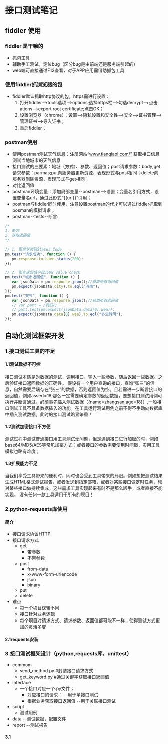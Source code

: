 # 接口测试笔记

 ## fiddler 使用
 ### fiddler 是干嘛的
 * 抓包工具
 * 辅助手工测试，定位bug（区分bug是由前端还是服务端引起的）
 * web端可直接通过F12查看，对于APP应用需借助抓包工具
 ### 使用fiddler抓浏览器的包
 * fiddler默认抓取http协议的包，https需进行设置：
     1. 打开fiddler-->tools选项-->options;选择https栏-->勾选decrypt-->点击ations-->export root certificate;点击OK；
     2. 设置浏览器（chrome）：设置-->隐私设置和安全性-->安全-->证书管理-->管理证书-->导入证书；
     3. 重启fiddler；
 ### postman使用
 * 使用postman测试天气信息：注册网站“www.tianqiapi.com/” 获取接口信息测试当地城市的天气信息
 * 接口测试的三要素：地址（方式）、参数、返回值；post请求参数：body;get请求参数：parmas;put向服务器更新资源，表现形式与post相同；delete向服务器删除资源，表现形式与get相同；
 * 对比返回值
 *  postman环境变量：添加局部变量--postman-->设置；变量名引用方式，设置变量名url，通过此形式“{{url}}”引用；
 *  postman与fiddler同时使用，注意设置postman的代才可以通过fiddler抓取到posman的模拟请求；
 *  postman--tests--断言:
 ```javascript
 /*
1. 断言
2. 获取返回值
*/

// 1. 断言状态码Status Code
pm.test("请求成功", function () {
    pm.response.to.have.status(200);
});

// 2. 断言返回值字段JSON value check
pm.test("城市返回值", function () {
    var jsonData = pm.response.json();//获取所有返回值
    pm.expect(jsonData.city).to.eql("济南");
});
pm.test("天气", function () {
    var jsonData = pm.response.json();//获取所有返回值
    // var patt = /我们/;
    // patt.test(pm.expect(jsonData.data[0].wea));
    pm.expect(jsonData.data[0].wea).to.eql("多云转阴");
});
 ```
 
 ## 自动化测试框架开发
 ### 1.接口测试工具的不足
 #### 1.1测试数据不可控
   接口测试本质是对数据的测试，调用接口，输入一些参数，随后返回一些数据。之后验证接口返回数据的正确性。
   假设有一个用户查询的接口，查询“张三”的信息，自然需要后端存在“张三”的数据，否则返回值为空。且若需进一步断言接口的返回值，例如assert=18;那么一定需要确定参数的返回数据，要想接口测试用例可执行并断言通过，必须事先插入测试数据（{name=zhangsan;age=18}）,一般接口测试工具不具备数据插入的功能。在工具运行测试用例之前不得不手动向数据库中插入测试数据。此时的接口测试略显笨重！
 #### 1.2测试加密接口不方便
   测试过程中测试普通接口用工具测试无问题，但是遇到接口进行加密的时，例如base64/MD5/AES等常见加密方式；或者接口的参数需要使用时间戳，实用工具模拟也略有难度；
 #### 1.3扩展能力不足
   当我们享受工具带来的便利时，同时也会受到工具带来的局限。例如想把测试结果生成HTML格式测试报告，或者发送到指定邮箱，或者对某些接口做定时任务，想对某些接口做持续集成。这些需求工具实现起来有时不是那么顺手，或者直接不能实现。
   没有任何一款工具适用于所有的项目！
   ### 2.python-requests库使用
   #### 简介
   
  *  接口请求协议HTTP
  *  接口请求方式
      *  get
          * 带参数
          * 不带参数
      *  post
          * from-data
          * x-www-form-urlencode
          * json
          * binary
      *  put
      *  delete
  * 难点
      * 每一个项目逻辑不同
      * 接口针对业务逻辑
      * 每个项目对请求方式、请求参数、返回值都可能不一样；使得测试方式更加的灵活多变
#### 2.1requests安装
 
### 3.接口测试框架设计（python,requests库，unittest）
* commom
    * send_method.py #封装接口请求方式
    * get_keyword.py #通过关键字获取接口返回值
* interface
    * 一个接口对应一个.py文件；
        * 对应接口的请求： --用于单接口测试
        * 根据业务获取接口返回值 --用于关联接口测试
* script
    * 测试用例
* data --测试数据，配置文件
* report --测试报告
#### 3.1 


 
